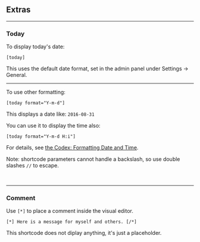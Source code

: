 
## Extras

---

### Today

To display today's date:

~~~
[today]
~~~

This uses the default date format, set in the admin panel under Settings -> General.

---

To use other formatting:

~~~
[today format="Y-m-d"]
~~~

This displays a date like: `2016-08-31`

You can use it to display the time also:

~~~
[today format="Y-m-d H:i"]
~~~

For details, see [the Codex: Formatting Date and Time](https://codex.wordpress.org/Formatting_Date_and_Time).

Note: shortcode parameters cannot handle a backslash, so use double slashes `//` to escape.

&nbsp;

---

### Comment

Use `[*]` to place a comment inside the visual editor.

~~~
[*] Here is a message for myself and others. [/*]
~~~

This shortcode does not diplay anything, it's just a placeholder.

